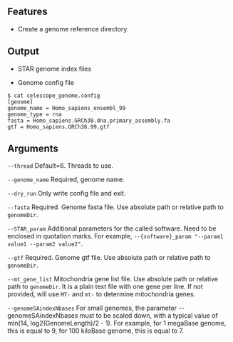 ## Features
- Create a genome reference directory.

## Output

- STAR genome index files

- Genome config file
```
$ cat celescope_genome.config
[genome]
genome_name = Homo_sapiens_ensembl_99
genome_type = rna
fasta = Homo_sapiens.GRCh38.dna.primary_assembly.fa
gtf = Homo_sapiens.GRCh38.99.gtf
```
## Arguments
`--thread` Default=6. Threads to use.

`--genome_name` Required, genome name.

`--dry_run` Only write config file and exit.

`--fasta` Required. Genome fasta file. Use absolute path or relative path to `genomeDir`.

`--STAR_param` Additional parameters for the called software. Need to be enclosed in quotation marks. For example, `--{software}_param "--param1 value1 --param2 value2"`.

`--gtf` Required. Genome gtf file. Use absolute path or relative path to `genomeDir`.

`--mt_gene_list` Mitochondria gene list file. Use absolute path or relative path to `genomeDir`.
It is a plain text file with one gene per line. 
If not provided, will use `MT-` and `mt-` to determine mitochondria genes.

`--genomeSAindexNbases` For small genomes, the parameter --genomeSAindexNbases must to be scaled down, with a typical 
value of min(14, log2(GenomeLength)/2 - 1). For example, for 1 megaBase genome, this is equal 
to 9, for 100 kiloBase genome, this is equal to 7.

